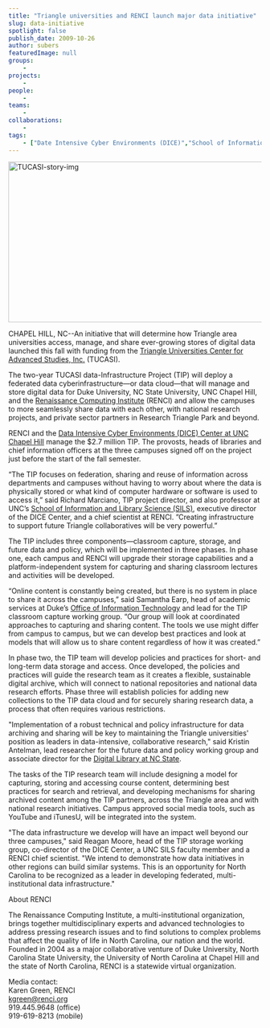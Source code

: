 ```yaml
---
title: "Triangle universities and RENCI launch major data initiative"
slug: data-initiative
spotlight: false
publish_date: 2009-10-26
author: subers
featuredImage: null
groups:
    - 
projects:
    - 
people:
    - 
teams: 
    - 
collaborations:
    - 
tags:
    - ["Date Intensive Cyber Environments (DICE)","School of Information and Library Science (SILS)","TUCASCI"]
---
```

<p><a href="http://www.renci.org/wp-content/uploads/2009/10/TUCASI-story-img.jpg"><img class="size-full wp-image-4301 alignnone" title="TUCASI-story-img" src="http://www.renci.org/wp-content/uploads/2009/10/TUCASI-story-img.jpg" alt="TUCASI-story-img" width="630" height="320" /></a></p>

<p>CHAPEL HILL, NC--An initiative that will determine how Triangle area universities access, manage, and share ever-growing stores of digital data launched this fall with funding from the  <a href="http://www.rtp.org/main/index.php?pid=53&amp;sec=1">Triangle Universities Center for Advanced Studies, Inc.</a> (TUCASI).<!--more--></p>

<p>The two-year TUCASI data-Infrastructure Project (TIP) will deploy a federated data cyberinfrastructure—or data cloud—that will manage and store digital data for Duke University, NC State University, UNC Chapel Hill, and the  <a href="http://www.renci.org">Renaissance Computing Institute</a> (RENCI) and allow the campuses to more seamlessly share data with each other, with national research projects, and private sector partners in Research Triangle Park and beyond.</p>

<p>RENCI and the <a href="http://dice.unc.edu">Data Intensive Cyber Environments (DICE) Center at UNC Chapel Hill</a> manage the $2.7 million TIP. The provosts, heads of libraries and chief information officers at the three campuses signed off on the project just before the start of the fall semester.</p>

<p>“The TIP focuses on federation, sharing and reuse of information across departments and campuses without having to worry about where the data is physically stored or what kind of computer hardware or software is used to access it,” said Richard Marciano, TIP project director, and also professor at UNC’s <a href="http://sils.unc.edu">School of Information and Library Science (SILS)</a>, executive director of the DICE Center, and a chief scientist at RENCI. ”Creating infrastructure to support future Triangle collaboratives will be very powerful.”</p>

<p>The TIP includes three components—classroom capture, storage, and future data and policy, which will be implemented in three phases. In phase one, each campus and RENCI will upgrade their storage capabilities and a platform-independent system for capturing and sharing classroom lectures and activities will be developed.</p>

<p>“Online content is constantly being created, but there is no system in place to share it across the campuses,” said Samantha Earp, head of academic services at  Duke’s <a href="http://www.oit.duke.edu">Office of Information Technology</a> and lead for the TIP classroom capture working group. “Our group will look at coordinated approaches to capturing and sharing content. The tools we use might differ from campus to campus, but we can develop best practices and look at models that will allow us to share content regardless of how it was created.”</p>

<p>In phase two, the TIP team will develop policies and practices for short- and long-term data storage and access. Once developed, the policies and practices will guide the research team as it creates a flexible, sustainable digital archive, which will connect to national repositories and national data research efforts. Phase three will establish policies for adding new collections to the TIP data cloud and for securely sharing research data, a process that often requires various restrictions.</p>

<p>"Implementation of a robust technical and policy infrastructure for data archiving and sharing will be key to maintaining the Triangle universities' position as leaders in data-intensive, collaborative research," said Kristin Antelman, lead researcher for the future data and policy working group and associate director for the  <a href="http://www.lib.ncsu.edu/dli">Digital Library at NC State</a>.</p>

<p>The tasks of the TIP research team will include designing a model for capturing, storing and accessing course content, determining best practices for search and retrieval, and developing mechanisms for sharing archived content among the TIP partners, across the Triangle area and with national research initiatives. Campus approved social media tools, such as YouTube and iTunesU, will be integrated into the system.</p>

<p>"The data infrastructure we develop will have an impact well beyond our three campuses," said Reagan Moore, head of the TIP storage working group, co-director of the DICE Center, a UNC SILS faculty member and a RENCI chief scientist. "We intend to demonstrate how data initiatives in other regions can build similar systems. This is an opportunity for North Carolina to be recognized as a leader in developing federated, multi-institutional data infrastructure."</p>

<p><span class="head2">About RENCI</span></p>

<p>The Renaissance Computing Institute, a multi-institutional organization, brings together multidisciplinary experts and advanced technologies to address pressing research issues and to find solutions to complex problems that affect the quality of life in North Carolina, our nation and the world.  Founded in 2004 as a major collaborative venture of Duke University, North Carolina State University, the University of North Carolina at Chapel Hill and the state of North Carolina, RENCI is a statewide virtual organization.</p>

<p><span class="head2">Media contact:</span><br />
 Karen Green, RENCI<br />
 <a href="mailto:kgreen@renci.org">kgreen@renci.org</a><br />
 919.445.9648 (office)<br />
 919-619-8213 (mobile)</p>
